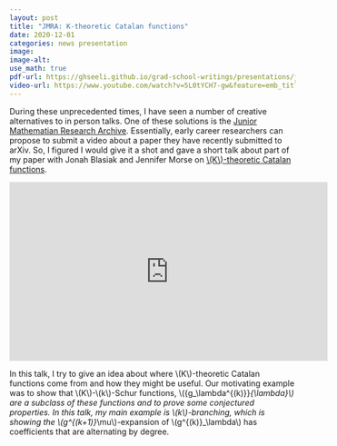 ```yaml
---
layout: post
title: "JMRA: K-theoretic Catalan functions"
date: 2020-12-01
categories: news presentation
image:
image-alt:
use_math: true
pdf-url: https://ghseeli.github.io/grad-school-writings/presentations/jmra-k-theoretic-catalan-functions.pdf
video-url: https://www.youtube.com/watch?v=5L0tYCH7-gw&feature=emb_title
---
```


During these unprecedented times, I have seen a number of creative alternatives to in person talks. One of these solutions is the [Junior Mathematian Research Archive](https://sites.google.com/view/jmra/home). Essentially, early career researchers can propose to submit a video about a paper they have recently submitted to arXiv. So, I figured I would give it a shot and gave a short talk about part of my paper with Jonah Blasiak and Jennifer Morse on [\\(K\\)-theoretic Catalan functions](https://arxiv.org/abs/2010.01759).

<iframe width="560" height="315" src="https://www.youtube-nocookie.com/embed/5L0tYCH7-gw" frameborder="0" allow="accelerometer; autoplay; clipboard-write; encrypted-media; gyroscope; picture-in-picture" allowfullscreen></iframe>

In this talk, I try to give an idea about where \\(K\\)-theoretic Catalan functions come from and how they might be useful. Our motivating example was to show that \\(K\\)-\\(k\\)-Schur functions, \\(\{g_\lambda^{(k)}\}_{\lambda}\\) are a subclass of these functions and to prove some conjectured properties. In this talk, my main example is \\(k\\)-branching, which is showing the \\(g^{(k+1)}_\mu\\)-expansion of \\(g^{(k)}_\lambda\\) has coefficients that are alternating by degree.
